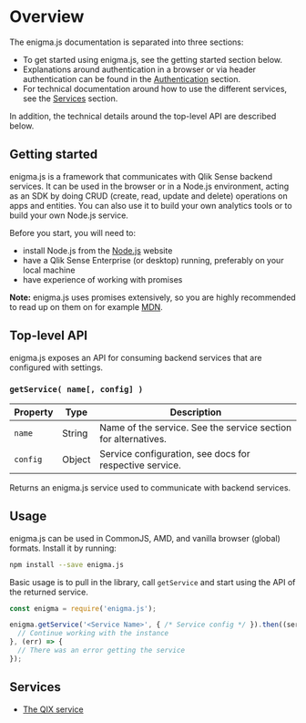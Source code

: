 # Overview

The enigma.js documentation is separated into three sections:

- To get started using enigma.js, see the getting started section below.
- Explanations around authentication in a browser or via header authentication can be found in the [Authentication](authentication.md) section.
- For technical documentation around how to use the different services, see the [Services](#services) section.

In addition, the technical details around the top-level API are described below.

## Getting started

enigma.js is a framework that communicates with Qlik Sense backend services. It can be used in the browser or in a Node.js environment, acting as an SDK by doing CRUD (create, read, update and delete) operations on apps and entities. You can also use it to build your own analytics tools or to build your own Node.js service.

Before you start, you will need to:

- install Node.js from the [Node.js](https://nodejs.org) website
- have a Qlik Sense Enterprise (or desktop) running, preferably on your local machine
- have experience of working with promises

**Note:** enigma.js uses promises extensively, so you are highly recommended to read up on them on for example [MDN](https://developer.mozilla.org/en-US/docs/Web/JavaScript/Reference/Global_Objects/Promise).

## Top-level API

enigma.js exposes an API for consuming backend services that are configured with settings.

### `getService( name[, config] )`

| Property | Type   | Description |
|----------|--------|-------------|
| `name`   | String | Name of the service. See the service section for alternatives. |
| `config` | Object | Service configuration, see docs for respective service. |

Returns an enigma.js service used to communicate with backend services.

## Usage

enigma.js can be used in CommonJS, AMD, and vanilla browser (global) formats. Install it by running:

```sh
npm install --save enigma.js
```

Basic usage is to pull in the library, call `getService` and start using the API of the returned service.

```javascript
const enigma = require('enigma.js');

enigma.getService('<Service Name>', { /* Service config */ }).then((serviceInstance) => {
  // Continue working with the instance
}, (err) => {
  // There was an error getting the service
});
```

## Services

- [The QIX service](qix/README.md)
